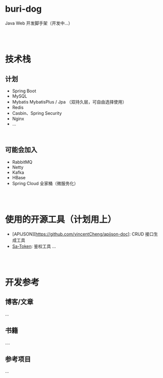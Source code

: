 # buri-dog

Java Web 开发脚手架（开发中...）

<br>
<br>

# 技术栈
## 计划
- Spring Boot
- MySQL
- Mybatis MybatisPlus / Jpa （双持久层，可自由选择使用） 
- Redis
- Casbin、Spring Security
- Nginx
- ...

<br>

## 可能会加入
- RabbitMQ
- Netty
- Kafka
- HBase
- Spring Cloud 全家桶（微服务化）

<br>
<br>


# 使用的开源工具（计划用上）  
- [APIJSON][https://github.com/vincentCheng/apijson-doc]: CRUD 接口生成工具
- [Sa-Token](https://sa-token.dev33.cn/doc/index.html#/): 鉴权工具
  ...

<br>
<br>

# 开发参考  
## 博客/文章  
...

## 书籍  
....


## 参考项目  
...

